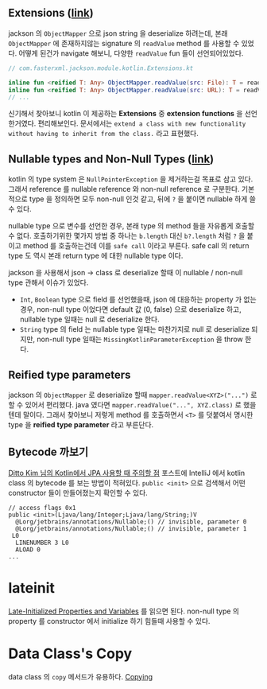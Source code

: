 ## Extensions ([link](https://kotlinlang.org/docs/reference/extensions.html#extensions))

jackson 의 `ObjectMapper` 으로 json string 을 deserialize 하려는데, 본래 `ObjectMapper` 에 존재하지않는 signature 의 `readValue` method 를 사용할 수 있었다. 어떻게 된건가 navigate 해보니, 다양한 `readValue` fun 들이 선언되어있었다.

```kotlin
// com.fasterxml.jackson.module.kotlin.Extensions.kt

inline fun <reified T: Any> ObjectMapper.readValue(src: File): T = readValue(src, jacksonTypeRef<T>())
inline fun <reified T: Any> ObjectMapper.readValue(src: URL): T = readValue(src, jacksonTypeRef<T>())
// ...
```

신기해서 찾아보니 kotlin 이 제공하는 **Extensions** 중 **extension functions** 을 선언한거였다. 편리해보인다. 문서에서는 `extend a class with new functionality without having to inherit from the class.` 라고 표현했다.

## Nullable types and Non-Null Types ([link](https://kotlinlang.org/docs/reference/null-safety.html#nullable-types-and-non-null-types))

kotlin 의 type system 은 `NullPointerException` 을 제거하는걸 목표로 삼고 있다. 그래서 reference 를 nullable reference 와 non-null reference 로 구분한다. 기본적으로 type 을 정의하면 모두 non-null 인것 같고, 뒤에 `?` 을 붙이면 nullable 하게 쓸 수 있다.

nullable type 으로 변수를 선언한 경우, 본래 type 의 method 들을 자유롭게 호출할 수 없다. 호출하기위한 몇가지 방법 중 하나는 `b.length` 대신 `b?.length` 처럼 `?` 을 붙이고 method 를 호출하는건데 이를 `safe call` 이라고 부른다. safe call 의 return type 도 역시 본래 return type 에 대한 nullable type 이다.

jackson 을 사용해서 json -> class 로 deserialize 할때 이 nullable / non-null type 관해서 이슈가 있었다.

* `Int`, `Boolean` type 으로 field 를 선언했을때, json 에 대응하는 property 가 없는 경우, non-null type 이었다면 default 값 (0, false) 으로 deserialize 하고, nullable type 일때는 null 로 deserialize 한다.
* `String` type 의 field 는 nullable type 일때는 마찬가지로 null 로 deserialize 되지만, non-null type 일때는 `MissingKotlinParameterException` 을 throw 한다.

## Reified type parameters

jackson 의 `ObjectMapper` 로 deserialize 할때 `mapper.readValue<XYZ>("...")` 로 할 수 있어서 편리했다. java 였다면 `mapper.readValue("...", XYZ.class)` 로 했을텐데 말이다. 그래서 찾아보니 저렇게 method 를 호출하면서 `<T>` 를 덧붙여서 명시한 type 을 **reified type parameter** 라고 부른단다.

## Bytecode 까보기

[Ditto Kim 님의 Kotlin에서 JPA 사용할 때 주의할 점](https://blog.sapzil.org/2017/11/02/kotlin-jpa-pitfalls/) 포스트에 IntelliJ 에서 kotlin class 의 bytecode 를 보는 방법이 적혀있다. `public <init>` 으로 검색해서 어떤 constructor 들이 만들어졌는지 확인할 수 있다.

```
// access flags 0x1
public <init>(Ljava/lang/Integer;Ljava/lang/String;)V
  @Lorg/jetbrains/annotations/Nullable;() // invisible, parameter 0
  @Lorg/jetbrains/annotations/Nullable;() // invisible, parameter 1
 L0
  LINENUMBER 3 L0
  ALOAD 0
...
```

# lateinit

[Late-Initialized Properties and Variables](https://kotlinlang.org/docs/reference/properties.html#late-initialized-properties-and-variables) 를 읽으면 된다. non-null type 의 property 를 constructor 에서 initialize 하기 힘들때 사용할 수 있다.

# Data Class's Copy

data class 의 `copy` 메서드가 유용하다. [Copying](https://kotlinlang.org/docs/reference/data-classes.html#copying)